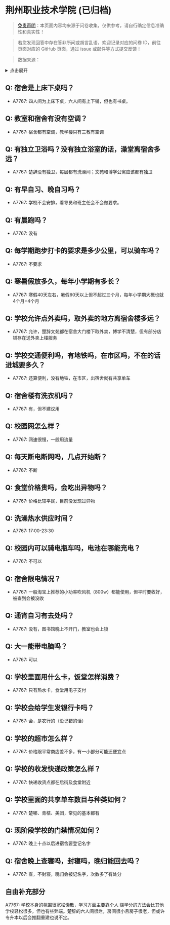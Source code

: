 # 荆州职业技术学院 (已归档)

> [免责声明](https://colleges.chat/#_3)：本页面内容均来源于问卷收集，仅供参考，请自行确定信息准确性和真实性！

> 若您发现回答中存在答非所问或胡言乱语，欢迎记录对应的问卷 ID，前往页面对应的 GitHub 页面，通过 issue 或邮件等方式提交反馈！

> 数据来源：

<details><summary>点击展开</summary>
<ul>
<li>A7767: 935649317@qq.com (2022 年 06 月)</li>
</ul>
</details>

## Q: 宿舍是上床下桌吗？

- A7767: 四人间为上床下桌，六人间有上下铺，但也有书桌。

## Q: 教室和宿舍有没有空调？

- A7767: 宿舍都有空调，教学楼只有三教有空调

## Q: 有独立卫浴吗？没有独立浴室的话，澡堂离宿舍多远？

- A7767: 楚辞没有独卫，每层都有洗澡间；文苑和博学公寓应该都有独卫

## Q: 有早自习、晚自习吗？

- A7767: 学校不会安排，看导员和班主任会不会做要求。

## Q: 有晨跑吗？

- A7767: 没有

## Q: 每学期跑步打卡的要求是多少公里，可以骑车吗？

- A7767: 不要求

## Q: 寒暑假放多久，每年小学期有多长？

- A7767: 寒假40天左右，暑假60天以上但不超过三个月，每年小学期大概也就4个月+4个月

## Q: 学校允许点外卖吗，取外卖的地方离宿舍楼多远？

- A7767: 允许，楚辞文苑都在宿舍大门楼下取外卖，博学不清楚，但有部分店铺存在送外卖上楼服务

## Q: 学校交通便利吗，有地铁吗，在市区吗，不在的话进城要多久？

- A7767: 还算便利，没有地铁，在市区，出宿舍就有共享单车

## Q: 宿舍楼有洗衣机吗？

- A7767: 有，但不建议用

## Q: 校园网怎么样？

- A7767: 网速很慢，一般用流量

## Q: 每天断电断网吗，几点开始断？

- A7767: 不断

## Q: 食堂价格贵吗，会吃出异物吗？

- A7767: 价格比较平民，目前没发现过异物

## Q: 洗澡热水供应时间？

- A7767: 17:00-23:30

## Q: 校园内可以骑电瓶车吗，电池在哪能充电？

- A7767: 不可以

## Q: 宿舍限电情况？

- A7767: 一般淘宝上推荐的小功率吹风机（800w）都能使用，但平时要收好，被查到会被没收

## Q: 通宵自习有去处吗？

- A7767: 没有，图书馆晚上不开门，教室也会上锁

## Q: 大一能带电脑吗？

- A7767: 可以

## Q: 学校里面用什么卡，饭堂怎样消费？

- A7767: 只有热水卡，食堂用电子支付

## Q: 学校会给学生发银行卡吗？

- A7767: 会，是农行的（没记错的话）

## Q: 学校的超市怎么样？

- A7767: 价格跟平常商店差不多，有一小部分可能还便宜点

## Q: 学校的收发快递政策怎么样？

- A7767: 快递收货点都在后街及食堂附近

## Q: 学校里面的共享单车数目与种类如何？

- A7767: 楚嘟、青桔、美团，常见的基本都有

## Q: 现阶段学校的门禁情况如何？

- A7767: 晚上十点以后进宿舍要登记名字

## Q: 宿舍晚上查寝吗，封寝吗，晚归能回去吗？

- A7767: 查，不封寝，晚归会被记名字，次数多了有处分

## 自由补充部分

A7767: 学校本身的氛围很宽松懒散，学习方面主要靠个人 赚学分的方法会比其他学校轻松很多，但也有些弊端。楚辞的六人间很烂，房间很小且房子很老，但或许专升本以后会推翻重建也说不定。